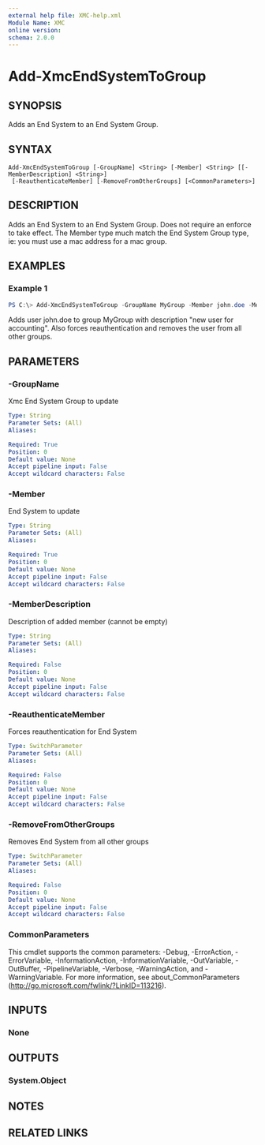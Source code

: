 ```yaml
---
external help file: XMC-help.xml
Module Name: XMC
online version:
schema: 2.0.0
---
```


# Add-XmcEndSystemToGroup

## SYNOPSIS
Adds an End System to an End System Group.

## SYNTAX

```
Add-XmcEndSystemToGroup [-GroupName] <String> [-Member] <String> [[-MemberDescription] <String>]
 [-ReauthenticateMember] [-RemoveFromOtherGroups] [<CommonParameters>]
```

## DESCRIPTION
Adds an End System to an End System Group. Does not require an enforce to take effect. The Member type much match the End System Group type, ie: you must use a mac address for a mac group.

## EXAMPLES

### Example 1
```powershell
PS C:\> Add-XmcEndSystemToGroup -GroupName MyGroup -Member john.doe -MemberDescription "new user for accounting" -ReauthenticateMember -RemoveFromOtherGroups
```

Adds user john.doe to group MyGroup with description "new user for accounting". Also forces reauthentication and removes the user from all other groups.

## PARAMETERS

### -GroupName
Xmc End System Group to update

```yaml
Type: String
Parameter Sets: (All)
Aliases:

Required: True
Position: 0
Default value: None
Accept pipeline input: False
Accept wildcard characters: False
```

### -Member
End System to update

```yaml
Type: String
Parameter Sets: (All)
Aliases:

Required: True
Position: 0
Default value: None
Accept pipeline input: False
Accept wildcard characters: False
```

### -MemberDescription
Description of added member (cannot be empty)

```yaml
Type: String
Parameter Sets: (All)
Aliases:

Required: False
Position: 0
Default value: None
Accept pipeline input: False
Accept wildcard characters: False
```

### -ReauthenticateMember
Forces reauthentication for End System

```yaml
Type: SwitchParameter
Parameter Sets: (All)
Aliases:

Required: False
Position: 0
Default value: None
Accept pipeline input: False
Accept wildcard characters: False
```

### -RemoveFromOtherGroups
Removes End System from all other groups

```yaml
Type: SwitchParameter
Parameter Sets: (All)
Aliases:

Required: False
Position: 0
Default value: None
Accept pipeline input: False
Accept wildcard characters: False
```

### CommonParameters
This cmdlet supports the common parameters: -Debug, -ErrorAction, -ErrorVariable, -InformationAction, -InformationVariable, -OutVariable, -OutBuffer, -PipelineVariable, -Verbose, -WarningAction, and -WarningVariable.
For more information, see about_CommonParameters (http://go.microsoft.com/fwlink/?LinkID=113216).

## INPUTS

### None

## OUTPUTS

### System.Object

## NOTES

## RELATED LINKS
